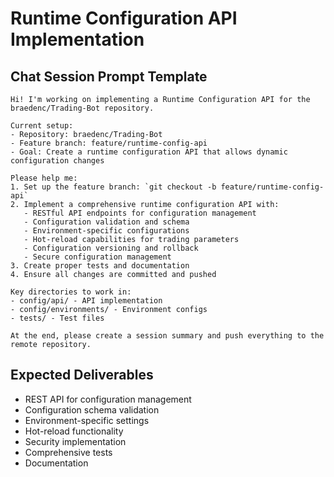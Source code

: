 # Runtime Configuration API Implementation

## Chat Session Prompt Template

```
Hi! I'm working on implementing a Runtime Configuration API for the braedenc/Trading-Bot repository.

Current setup:
- Repository: braedenc/Trading-Bot  
- Feature branch: feature/runtime-config-api
- Goal: Create a runtime configuration API that allows dynamic configuration changes

Please help me:
1. Set up the feature branch: `git checkout -b feature/runtime-config-api`
2. Implement a comprehensive runtime configuration API with:
   - RESTful API endpoints for configuration management
   - Configuration validation and schema
   - Environment-specific configurations
   - Hot-reload capabilities for trading parameters
   - Configuration versioning and rollback
   - Secure configuration management
3. Create proper tests and documentation
4. Ensure all changes are committed and pushed

Key directories to work in:
- config/api/ - API implementation
- config/environments/ - Environment configs
- tests/ - Test files

At the end, please create a session summary and push everything to the remote repository.
```

## Expected Deliverables
- REST API for configuration management
- Configuration schema validation
- Environment-specific settings
- Hot-reload functionality
- Security implementation
- Comprehensive tests
- Documentation
